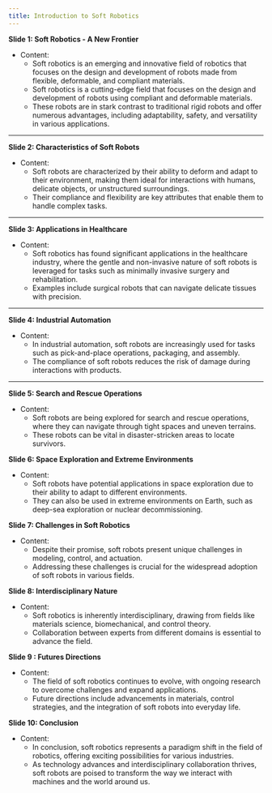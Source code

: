 ```yaml
---
title: Introduction to Soft Robotics
---
```



**Slide 1: Soft Robotics - A New Frontier**

- Content:
  - Soft robotics is an emerging and innovative field of robotics that focuses on the design and development of robots made from flexible, deformable, and compliant materials.
  - Soft robotics is a cutting-edge field that focuses on the design and development of robots using compliant and deformable materials.
  - These robots are in stark contrast to traditional rigid robots and offer numerous advantages, including adaptability, safety, and versatility in various applications.

---
**Slide 2: Characteristics of Soft Robots**

- Content:
  - Soft robots are characterized by their ability to deform and adapt to their environment, making them ideal for interactions with humans, delicate objects, or unstructured surroundings.
  - Their compliance and flexibility are key attributes that enable them to handle complex tasks.

---

**Slide 3: Applications in Healthcare**

- Content:
  - Soft robotics has found significant applications in the healthcare industry, where the gentle and non-invasive nature of soft robots is leveraged for tasks such as minimally invasive surgery and rehabilitation.
  - Examples include surgical robots that can navigate delicate tissues with precision.

---

**Slide 4: Industrial Automation**

- Content:
  - In industrial automation, soft robots are increasingly used for tasks such as pick-and-place operations, packaging, and assembly.
  - The compliance of soft robots reduces the risk of damage during interactions with products.
---
**Slide 5: Search and Rescue Operations**

- Content:
  - Soft robots are being explored for search and rescue operations, where they can navigate through tight spaces and uneven terrains.
  - These robots can be vital in disaster-stricken areas to locate survivors.

**Slide 6: Space Exploration and Extreme Environments**

- Content:
  - Soft robots have potential applications in space exploration due to their ability to adapt to different environments.
  - They can also be used in extreme environments on Earth, such as deep-sea exploration or nuclear decommissioning.

**Slide 7: Challenges in Soft Robotics**

- Content:
  - Despite their promise, soft robots present unique challenges in modeling, control, and actuation.
  - Addressing these challenges is crucial for the widespread adoption of soft robots in various fields.

**Slide 8: Interdisciplinary Nature**

- Content:
  - Soft robotics is inherently interdisciplinary, drawing from fields like materials science, biomechanical, and control theory.
  - Collaboration between experts from different domains is essential to advance the field.

**Slide 9 : Futures Directions**

- Content:
  - The field of soft robotics continues to evolve, with ongoing research to overcome challenges and expand applications.
  - Future directions include advancements in materials, control strategies, and the integration of soft robots into everyday life.

**Slide 10: Conclusion**

- Content:
  - In conclusion, soft robotics represents a paradigm shift in the field of robotics, offering exciting possibilities for various industries.
  - As technology advances and interdisciplinary collaboration thrives, soft robots are poised to transform the way we interact with machines and the world around us.